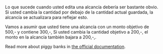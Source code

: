 Lo que sucede cuando usted edita una alcancía debería ser bastante obvio. Si usted cambia la cantidad por debajo de la cantidad actual guardada, la alcancía se actualizara para reflejar esto.

Vamos a asumir que usted tiene una alcancía con un monto objetivo de 500,- y contiene 300,-, Si usted cambia la cantidad objetivo a 200,-, el monto en la alcancía también bajara a 200,-,.

Read more about piggy banks in [the official documentation](https://docs.firefly-iii.org/advanced-concepts/piggies).
